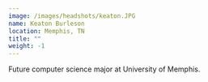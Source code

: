 ```yaml
---
image: /images/headshots/keaton.JPG
name: Keaton Burleson
location: Memphis, TN
title: ""
weight: -1
---
```

Future computer science major at University of Memphis.
